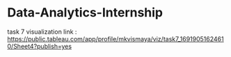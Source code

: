 # Data-Analytics-Internship
task 7 visualization link : https://public.tableau.com/app/profile/mkvismaya/viz/task7_16919051624610/Sheet4?publish=yes
